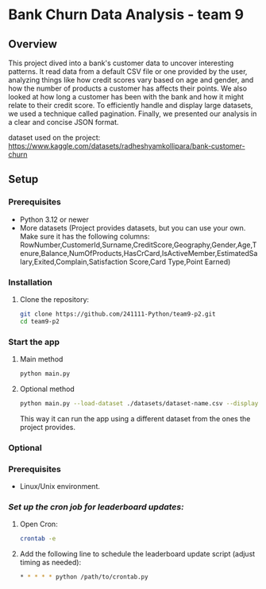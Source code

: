 # Bank Churn Data Analysis - team 9

## **Overview** 
This project dived into a bank's customer data to uncover interesting patterns. It read data from a default CSV file or one provided by the user, analyzing things like how credit scores vary based on age and gender, and how the number of products a customer has affects their points. We also looked at how long a customer has been with the bank and how it might relate to their credit score. To efficiently handle and display large datasets, we used a technique called pagination. Finally, we presented our analysis in a clear and concise JSON format.

dataset used on the project: https://www.kaggle.com/datasets/radheshyamkollipara/bank-customer-churn

## **Setup**  

### **Prerequisites**  
- Python 3.12 or newer
- More datasets (Project provides datasets, but you can use your own. Make sure it has the following columns: 
RowNumber,CustomerId,Surname,CreditScore,Geography,Gender,Age,Tenure,Balance,NumOfProducts,HasCrCard,IsActiveMember,EstimatedSalary,Exited,Complain,Satisfaction Score,Card Type,Point Earned) 

### **Installation**  
1. Clone the repository:  
   ```bash  
   git clone https://github.com/241111-Python/team9-p2.git 
   cd team9-p2
   ```

### **Start the app**  
1. Main method 
   ```bash 
   python main.py
   ```
2. Optional method
    ```bash 
   python main.py --load-dataset ./datasets/dataset-name.csv --display-analyze (either display or analyze)
   ```
   This way it can run the app using a different dataset from the ones the project provides.

### **Optional**

### **Prerequisites**  
- Linux/Unix environment. 

### *Set up the cron job for leaderboard updates:* 
1. Open Cron:
    ```bash 
    crontab -e
    ```

2.    Add the following line to schedule the     leaderboard update script (adjust timing as needed):

        ```bash 
        * * * * * python /path/to/crontab.py  
        ```
